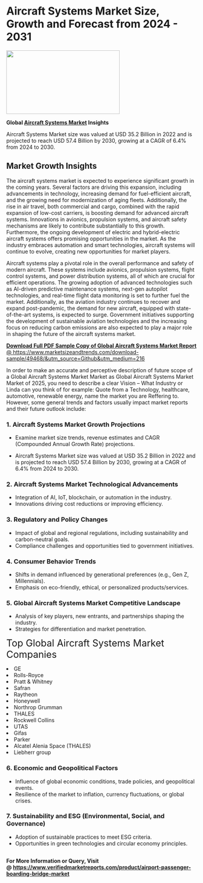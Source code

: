 <H1>Aircraft Systems Market Size, Growth and Forecast from 2024 - 2031</H1><img class="aligncenter size-medium wp-image-584254" src="https://thirdeyenews.in/wp-content/uploads/2024/09/Global-Market-Research-300x168.jpeg" alt="" width="300" height="168" /><p><strong>Global&nbsp;<a href="https://www.marketsizeandtrends.com/download-sample/49468/&amp;utm_source=Github&utm_medium=216">Aircraft Systems Market</a> Insights</strong></p><p>Aircraft Systems Market size was valued at USD 35.2 Billion in 2022 and is projected to reach USD 57.4 Billion by 2030, growing at a CAGR of 6.4% from 2024 to 2030.</p><p><h2>Market Growth Insights</h2> <p>The aircraft systems market is expected to experience significant growth in the coming years. Several factors are driving this expansion, including advancements in technology, increasing demand for fuel-efficient aircraft, and the growing need for modernization of aging fleets. Additionally, the rise in air travel, both commercial and cargo, combined with the rapid expansion of low-cost carriers, is boosting demand for advanced aircraft systems. Innovations in avionics, propulsion systems, and aircraft safety mechanisms are likely to contribute substantially to this growth. Furthermore, the ongoing development of electric and hybrid-electric aircraft systems offers promising opportunities in the market. As the industry embraces automation and smart technologies, aircraft systems will continue to evolve, creating new opportunities for market players. <a href="https://example.com/download-sample" target="_blank"></a></p> <p>Aircraft systems play a pivotal role in the overall performance and safety of modern aircraft. These systems include avionics, propulsion systems, flight control systems, and power distribution systems, all of which are crucial for efficient operations. The growing adoption of advanced technologies such as AI-driven predictive maintenance systems, next-gen autopilot technologies, and real-time flight data monitoring is set to further fuel the market. Additionally, as the aviation industry continues to recover and expand post-pandemic, the demand for new aircraft, equipped with state-of-the-art systems, is expected to surge. Government initiatives supporting the development of sustainable aviation technologies and the increasing focus on reducing carbon emissions are also expected to play a major role in shaping the future of the aircraft systems market. <a href="https://example.com/get-more-info" target="_blank"></p><p><span class=""><strong>Download Full PDF Sample Copy of Global Aircraft Systems Market Report</strong> @ <a href="https://www.marketsizeandtrends.com/download-sample/49468/&amp;utm_source=Github&utm_medium=216" target="_blank">https://www.marketsizeandtrends.com/download-sample/49468/&amp;utm_source=Github&utm_medium=216</a></span></p><p>In order to make an accurate and perceptive description of future scope of a Global&nbsp;Aircraft Systems Market Market as Global&nbsp;Aircraft Systems Market Market of 2025, you need to describe a clear Vision &ndash; What Industry or Linda can you think of for example: Quote from a Technology, healthcare, automotive, renewable energy, name the market you are Reffering to. However, some general trends and factors usually impact market reports and their future outlook include:</p><h3>1.&nbsp;<strong>Aircraft Systems Market Growth Projections</strong></h3><ul><li>Examine market size trends, revenue estimates and CAGR (Compounded Annual Growth Rate) projections.</li><li><p>Aircraft Systems Market size was valued at USD 35.2 Billion in 2022 and is projected to reach USD 57.4 Billion by 2030, growing at a CAGR of 6.4% from 2024 to 2030.</p></li></ul><h3>2.&nbsp;<strong>Aircraft Systems Market Technological Advancements</strong></h3><ul><li>Integration of AI, IoT, blockchain, or automation in the industry.</li><li>Innovations driving cost reductions or improving efficiency.</li></ul><h3>3.&nbsp;<strong>Regulatory and Policy Changes</strong></h3><ul><li>Impact of global and regional regulations, including sustainability and carbon-neutral goals.</li><li>Compliance challenges and opportunities tied to government initiatives.</li></ul><h3>4.&nbsp;<strong>Consumer Behavior Trends</strong></h3><ul><li>Shifts in demand influenced by generational preferences (e.g., Gen Z, Millennials).</li><li>Emphasis on eco-friendly, ethical, or personalized products/services.</li></ul><h3>5.&nbsp;<strong>Global Aircraft Systems Market Competitive Landscape</strong></h3><ul><li>Analysis of key players, new entrants, and partnerships shaping the industry.</li><li>Strategies for differentiation and market penetration.</li></ul><p data-pm-slice="1 1 []"><span style="color: inherit; font-family: inherit; font-size: 25px;">Top Global Aircraft Systems Market Companies</span></p><div class="" data-test-id=""><p><li>GE</li><li> Rolls-Royce</li><li> Pratt & Whitney</li><li> Safran</li><li> Raytheon</li><li> Honeywell</li><li> Northrop Grumman</li><li> THALES</li><li> Rockwell Collins</li><li> UTAS</li><li> Gifas</li><li> Parker</li><li> Alcatel Alenia Space (THALES)</li><li> Liebherr group</li></p></div><h3>6.&nbsp;<strong>Economic and Geopolitical Factors</strong></h3><ul><li>Influence of global economic conditions, trade policies, and geopolitical events.</li><li>Resilience of the market to inflation, currency fluctuations, or global crises.</li></ul><h3>7.&nbsp;<strong>Sustainability and ESG (Environmental, Social, and Governance)</strong></h3><ul><li>Adoption of sustainable practices to meet ESG criteria.</li><li>Opportunities in green technologies and circular economy principles.</li></ul><h2><strong style="font-size: 14px;">For More Information or Query, Visit @&nbsp;</strong><a style="background-color: #ffffff; font-size: 14px;" href="https://www.marketsizeandtrends.com/report/aircraft-systems-market/" target="_blank">https://www.verifiedmarketreports.com/product/airport-passenger-boarding-bridge-market</a></h2>
